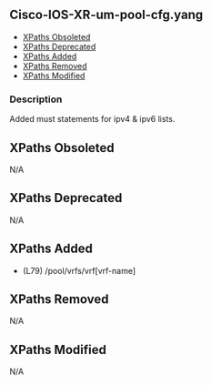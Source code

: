 ## Cisco-IOS-XR-um-pool-cfg.yang

- [XPaths Obsoleted](#xpaths-obsoleted)
- [XPaths Deprecated](#xpaths-deprecated)
- [XPaths Added](#xpaths-added)
- [XPaths Removed](#xpaths-removed)
- [XPaths Modified](#xpaths-modified)

### Description

Added must statements for ipv4 & ipv6 lists.

## XPaths Obsoleted

N/A

## XPaths Deprecated

N/A

## XPaths Added

- (L79)	/pool/vrfs/vrf[vrf-name]

## XPaths Removed

N/A

## XPaths Modified

N/A

